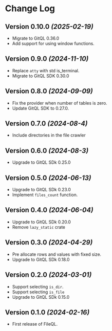 Change Log
==========

Version 0.10.0 *(2025-02-19)*
-----------------------------

* Migrate to GitQL 0.36.0
* Add support for using window functions.

Version 0.9.0 *(2024-11-10)*
-----------------------------

* Replace `atty` with std is_terminal.
* Migrate to GitQL SDK 0.30.0

Version 0.8.0 *(2024-09-09)*
-----------------------------

* Fix the provider when number of tables is zero.
* Update GitQL SDK to 0.27.0.

Version 0.7.0 *(2024-08-4)*
-----------------------------

* Include directories in the file crawler

Version 0.6.0 *(2024-08-3)*
-----------------------------

* Upgrade to GitQL SDk 0.25.0

Version 0.5.0 *(2024-06-13)*
-----------------------------

* Upgrade to GitQL SDk 0.23.0
* Implement `files_count` function.

Version 0.4.0 *(2024-06-04)*
-----------------------------

* Upgrade to GitQL SDk 0.20.0
* Remove `lazy_static` crate

Version 0.3.0 *(2024-04-29)*
-----------------------------

* Pre allocate rows and values with fixed size.
* Upgrade to GitQL SDk 0.18.0

Version 0.2.0 *(2024-03-01)*
-----------------------------

* Support selecting `is_dir`.
* Support selecting `is_file`
* Upgrade to GitQL SDk 0.15.0

Version 0.1.0 *(2024-02-16)*
-----------------------------

* First release of FileQL.
